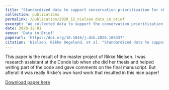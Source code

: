 ```yaml
---
title: "Standardized data to support conservation prioritization for sharks and batoids (Elasmobranchii)"
collection: publications
permalink: /publication/2020_12_nielsen_data_in_brief
excerpt: 'We collected data to support the conservation prioritization for Elasmobranchii.'
date: 2020-12-01
venue: 'Data in Brief'
paperurl: 'https://doi.org/10.1016/j.dib.2020.106337'
citation: 'Nielsen, Rikke Oegelund, et al. "Standardized data to support conservation prioritization for sharks and batoids (Elasmobranchii)." Data in brief 33 (2020): 106337.'
---
```


This paper is the result of the master project of Rikke Nielsen. I was research assistant at the Conde lab when she did her thesis and helped writing part of the code and gave comments on the final manuscript. But afterall it was really Rikke's own hard work that resulted in this nice paper!

[Download paper here](https://doi.org/10.1016/j.dib.2020.106337)
